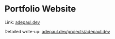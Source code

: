 # Portfolio Website

Link: [adepaul.dev](https://adepaul.dev)

Detailed write-up: [adepaul.dev/projects/adepaul.dev](http://adepaul.dev/projects/adepaul.dev)
